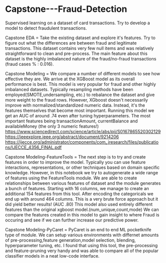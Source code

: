 # Capstone---Fraud-Detection
Supervised learning on a dataset of card transactions.  Try to develop a model to detect fraudulent transactions. 



Capstone EDA = Take the existing dataset and explore it's features.  Try to figure out what the differences are between fraud and legitimate transactions. 
  This dataset contains very few null items and was relatively straightforward to clean and pre-process. The main feature about this dataset is the highly imbalanced nature of the fraud/no-fraud transactions (fraud cases % : 0.016).    
  
Capstone Modeling = We compare a number of different models to see how effective they are.  We arrive at the XGBoost model as its overall performance is best.  This model is very popular for fraud and other highly imbalanced datasets.  Typically resampling methods have been employed(SMOTE,undersampling, etc.) to rebalance the dataset and give more weight to the fraud rows.  However, XGboost doesn't necessarily improve with normalized/standardized numeric data.  Instead, it's the features themselves that become most important.  Running this model we get an AUC of around .74 even after tuning hyperparameters. The most important features being transactionAmount, currentBalance and availableMoney (the only 3 numeric features!)
https://www.sciencedirect.com/science/article/abs/pii/S0167865520302129
https://ieeexplore.ieee.org/abstract/document/9214206
https://ijecce.org/administrator/components/com_jresearch/files/publications/IJECCE_4356_FINAL.pdf


Capstone Modeling-FeatureTools = The next step is to try and create features in order to improve the model.  Typically you can use feature interactions, representations, or other techniques based on domain specific knowledge.  However, in this notebook we try to autogenerate a wide range of features using the FeatureTools module.  We are able to create relationships between various features of dataset and the module generates a bunch of features.  Starting with 16 columns, we manage to create an additional 154 features from this tool.  After encoding the categoricals we end up with around 464 columns.  This is a very brute force approach but it did yield better results! (AUC .80)  This model also used entirely different features than the original xgboost model.(num_unique,count,mode)  We can compare the features created in this model to gain insight to where Fraud is occuring and see if we can further increase our predictive power.  


Capstone Modeling-PyCaret = PyCaret is an end to end ML pocketknife type of module.  We can setup various environments with differnet amounts of pre-processing,feature generation,model selection, blending, hyperparameter tuning, etc.   I found that using this tool, the pre-processing and feature-pruning very handy and was able to compare all of the popular classifier models in a neat low-code interface.  
